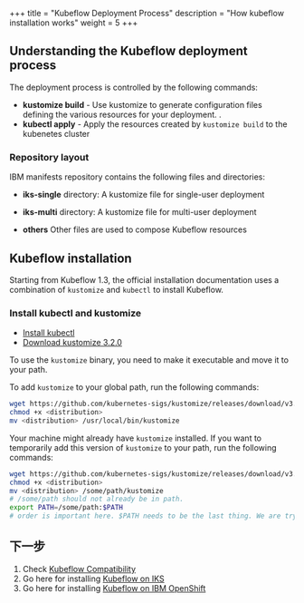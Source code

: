 +++
title = "Kubeflow Deployment Process"
description = "How kubeflow installation works"
weight = 5
+++

## Understanding the Kubeflow deployment process

The deployment process is controlled by the following commands:

* **kustomize build** - Use kustomize to generate configuration files defining
  the various resources for your deployment. .
* **kubectl apply** - Apply the resources created by `kustomize build` to the
  kubenetes cluster

### Repository layout

IBM manifests repository contains the following files and directories:

* **iks-single** directory: A kustomize file for single-user deployment
* **iks-multi** directory: A kustomize file for multi-user deployment

* **others** Other files are used to compose Kubeflow resources

## Kubeflow installation

Starting from Kubeflow 1.3, the official installation documentation uses a combination of `kustomize` and `kubectl` to install Kubeflow.

### Install kubectl and kustomize

* [Install kubectl](https://kubernetes.io/docs/tasks/tools/#kubectl) 
* [Download kustomize 3.2.0](https://github.com/kubernetes-sigs/kustomize/releases/tag/v3.2.0)

To use the `kustomize` binary, you need to make it executable and move it to your path.

To add `kustomize` to your global path, run the following commands:

```bash
wget https://github.com/kubernetes-sigs/kustomize/releases/download/v3.2.0/<distribution>
chmod +x <distribution>
mv <distribution> /usr/local/bin/kustomize
```

Your machine might already have `kustomize` installed. If you want to temporarily add this version of `kustomize` to your path, run the following commands:

```bash
wget https://github.com/kubernetes-sigs/kustomize/releases/download/v3.2.0/<distribution>
chmod +x <distribution>
mv <distribution> /some/path/kustomize
# /some/path should not already be in path. 
export PATH=/some/path:$PATH
# order is important here. $PATH needs to be the last thing. We are trying to put our kustomize before the kustomize installtion in system.
```

 ## 下一步

 1. Check [Kubeflow Compatibility](/docs/distributions/ibm/deploy/iks-compatibility)
 2. Go here for installing [Kubeflow on IKS](/docs/distributions/ibm/deploy/install-kubeflow-on-iks)
 3. Go here for installing [Kubeflow on IBM OpenShift](/docs/distributions/ibm/deploy/install-kubeflow-on-ibm-openshift)
